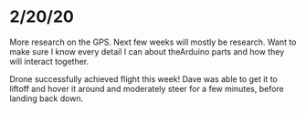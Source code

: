 # 2/20/20

More research on the GPS. Next few weeks will mostly be research. Want to make sure I know every detail I can about theArduino parts and how they will interact together.

Drone successfully achieved flight this week! Dave was able to get it to liftoff and hover it around and moderately steer for a few minutes, before landing back down.
